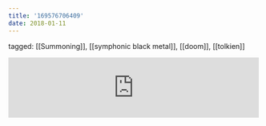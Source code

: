 ```yaml
---
title: '169576706409'
date: 2018-01-11
---
```

tagged: [[Summoning]], [[symphonic black metal]], [[doom]], [[tolkien]]
<iframe allowtransparency="true" class="bandcamp_audio_player" frameborder="0" height="120" src="https://bandcamp.com/EmbeddedPlayer/size=medium/bgcol=ffffff/linkcol=0687f5/notracklist=true/transparent=true/track=549100919/" width="500"></iframe>